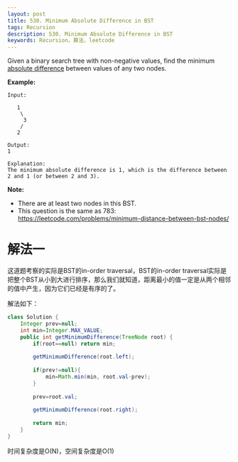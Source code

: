 ```yaml
---
layout: post
title: 530. Minimum Absolute Difference in BST
tags: Recursion
description: 530. Minimum Absolute Difference in BST
keywords: Recursion，算法，leetcode
---
```


Given a binary search tree with non-negative values, find the minimum [absolute difference](https://en.wikipedia.org/wiki/Absolute_difference) between values of any two nodes.

**Example:**

```
Input:

   1
    \
     3
    /
   2

Output:
1

Explanation:
The minimum absolute difference is 1, which is the difference between 2 and 1 (or between 2 and 3).
```

 

**Note:**

- There are at least two nodes in this BST.
- This question is the same as 783: https://leetcode.com/problems/minimum-distance-between-bst-nodes/

# 解法一

这道题考察的实际是BST的in-order traversal，BST的in-order traversal实际是把整个BST从小到大进行排序，那么我们就知道，距离最小的值一定是从两个相邻的值中产生，因为它们已经是有序的了。

解法如下：

```java
class Solution {
    Integer prev=null;
    int min=Integer.MAX_VALUE;
    public int getMinimumDifference(TreeNode root) {
        if(root==null) return min;
        
        getMinimumDifference(root.left);
        
        if(prev!=null){
            min=Math.min(min, root.val-prev);
        }
        
        prev=root.val;
        
        getMinimumDifference(root.right);
        
        return min;
    }
}
```

时间复杂度是O(N)，空间复杂度是O(1)